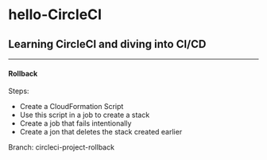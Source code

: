 # hello-CircleCI

## Learning CircleCI and diving into CI/CD

---

#### Rollback

Steps:

- Create a CloudFormation Script
- Use this script in a job to create a stack
- Create a job that fails intentionally
- Create a jon that deletes the stack created earlier

Branch: circleci-project-rollback
